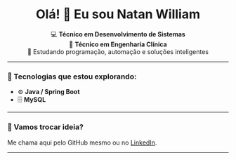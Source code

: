 <h1 align="center">Olá! 👋
  Eu sou Natan William</h1>

<p align="center">
💻 <strong>Técnico em Desenvolvimento de Sistemas</strong> <br>
🔧 <strong>Técnico em Engenharia Clínica</strong> <br>
🧠 Estudando programação, automação e soluções inteligentes
</p>

---

### 🚀 Tecnologias que estou explorando:
  
- ⚙️ **Java / Spring Boot**  
- 🗄️ **MySQL**  

---

### 💬 Vamos trocar ideia?

Me chama aqui pelo GitHub mesmo ou no [LinkedIn](https://www.linkedin.com/in/natan-tech/). 

---



